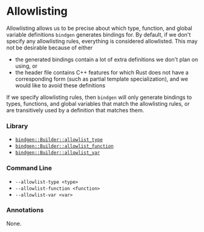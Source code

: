 # Allowlisting

Allowlisting allows us to be precise about which type, function, and global
variable definitions `bindgen` generates bindings for. By default, if we don't
specify any allowlisting rules, everything is considered allowlisted. This may
not be desirable because of either

* the generated bindings contain a lot of extra definitions we don't plan on using, or
* the header file contains C++ features for which Rust does not have a
  corresponding form (such as partial template specialization), and we would
  like to avoid these definitions

If we specify allowlisting rules, then `bindgen` will only generate bindings to
types, functions, and global variables that match the allowlisting rules, or are
transitively used by a definition that matches them.

### Library

* [`bindgen::Builder::allowlist_type`](https://docs.rs/bindgen/latest/bindgen/struct.Builder.html#method.allowlist_type)
* [`bindgen::Builder::allowlist_function`](https://docs.rs/bindgen/latest/bindgen/struct.Builder.html#method.allowlist_function)
* [`bindgen::Builder::allowlist_var`](https://docs.rs/bindgen/latest/bindgen/struct.Builder.html#method.allowlist_var)

### Command Line

* `--allowlist-type <type>`
* `--allowlist-function <function>`
* `--allowlist-var <var>`

### Annotations

None.
